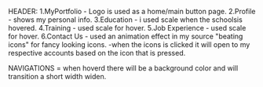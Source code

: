 HEADER: 1.MyPortfolio - Logo is used as a home/main button page. 2.Profile - shows my personal info. 3.Education - i used scale when the schoolsis hovered. 4.Training - used scale for hover. 5.Job Experience - used scale for hover. 6.Contact Us - used an animation effect in my source "beating icons" for fancy looking icons. -when the icons is clicked it will open to my respective accounts based on the icon that is pressed.

NAVIGATIONS = when hoverd there will be a background color and will transition a short width widen.
